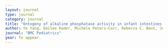 ```yaml
---
layout: journal
type: journal
category: journal
title: "Ontogeny of alkaline phosphatase activity in infant intestines and breast milk"
author: Ye Yang, Emilee Rader, Michele Peters-Carr, Rebecca C. Bent, Jennifer Smilowitz, Karen Guillemin, and Bethany Rader.
journal: "BMC Pediatrics"
year: To appear.
---
```



<!--

volume: 98
pages: "72-88"
abstract: yes
tags: curation
file: "rader-ijhcs-2017-final.pdf"
link: "http://www.sciencedirect.com/science/article/pii/S1071581916301380"
doi: "10.1016/j.ijhcs.2016.10.005"

-->